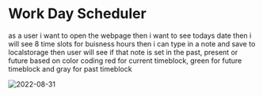 # Work Day Scheduler 
as a user i want to open the webpage 
then i want to see todays date
then i will see 8 time slots for buisness hours
then i can type in a note and save to localstorage 
then user will see if that note is set in the past, present or future based on color coding
red for current timeblock, green for future timeblock and gray for past timeblock

![2022-08-31](https://user-images.githubusercontent.com/108022127/187768195-075d240e-7c05-43fd-8309-cf2bffc9e272.png)
